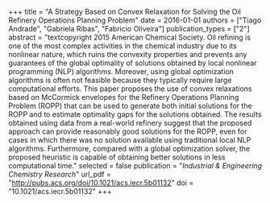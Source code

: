 +++
title = "A Strategy Based on Convex Relaxation for Solving the Oil Refinery Operations Planning Problem"
date = 2016-01-01
authors = ["Tiago Andrade", "Gabriela Ribas", "Fabricio Oliveira"]
publication_types = ["2"]
abstract = "textcopyright 2015 American Chemical Society. Oil refining is one of the most complex activities in the chemical industry due to its nonlinear nature, which ruins the convexity properties and prevents any guarantees of the global optimality of solutions obtained by local nonlinear programming (NLP) algorithms. Moreover, using global optimization algorithms is often not feasible because they typically require large computational efforts. This paper proposes the use of convex relaxations based on McCormick envelopes for the Refinery Operations Planning Problem (ROPP) that can be used to generate both initial solutions for the ROPP and to estimate optimality gaps for the solutions obtained. The results obtained using data from a real-world refinery suggest that the proposed approach can provide reasonably good solutions for the ROPP, even for cases in which there was no solution available using traditional local NLP algorithms. Furthermore, compared with a global optimization solver, the proposed heuristic is capable of obtaining better solutions in less computational time."
selected = false
publication = "*Industrial & Engineering Chemistry Research*"
url_pdf = "http://pubs.acs.org/doi/10.1021/acs.iecr.5b01132"
doi = "10.1021/acs.iecr.5b01132"
+++

